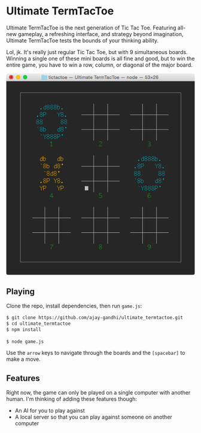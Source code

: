 # Ultimate TermTacToe

Ultimate TermTacToe is the next generation of Tic Tac Toe. Featuring all-new
gameplay, a refreshing interface, and strategy beyond imagination, Ultimate
TermTacToe tests the bounds of your thinking ability.

Lol, jk. It's really just regular Tic Tac Toe, but with 9 simultaneous boards.
Winning a single one of these mini boards is all fine and good, but to win the
entire game, you have to win a row, column, or diagonal of the major board.

![Gameplay](https://raw.githubusercontent.com/ajay-gandhi/ultimate_termtactoe/master/img/v0.1.0.png)

## Playing

Clone the repo, install dependencies, then run `game.js`:

    $ git clone https://github.com/ajay-gandhi/ultimate_termtactoe.git
    $ cd ultimate_termtactoe
    $ npm install
    
    $ node game.js

Use the `arrow` keys to navigate through the boards and the `[spacebar]` to make
a move.

## Features

Right now, the game can only be played on a single computer with another human.
I'm thinking of adding these features though:

 * An AI for you to play against
 * A local server so that you can play against someone on another computer